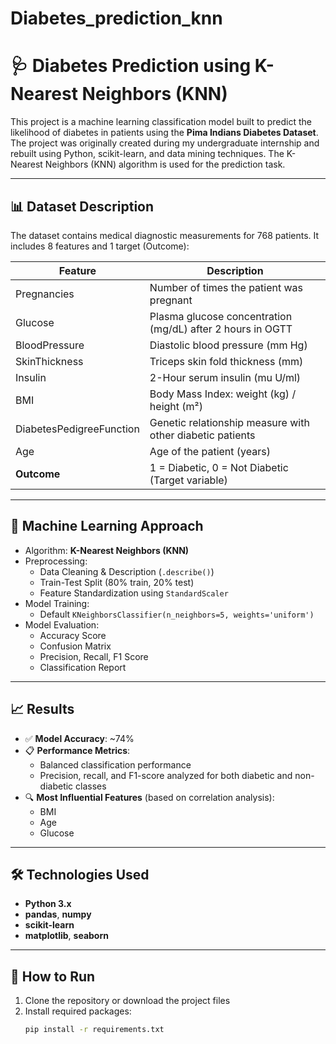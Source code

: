 # Diabetes_prediction_knn
# 🩺 Diabetes Prediction using K-Nearest Neighbors (KNN)

This project is a machine learning classification model built to predict the likelihood of diabetes in patients using the **Pima Indians Diabetes Dataset**. The project was originally created during my undergraduate internship and rebuilt using Python, scikit-learn, and data mining techniques. The K-Nearest Neighbors (KNN) algorithm is used for the prediction task.

---

## 📊 Dataset Description

The dataset contains medical diagnostic measurements for 768 patients. It includes 8 features and 1 target (Outcome):

| Feature                        | Description                                                                 |
|-------------------------------|-----------------------------------------------------------------------------|
| Pregnancies                   | Number of times the patient was pregnant                                   |
| Glucose                       | Plasma glucose concentration (mg/dL) after 2 hours in OGTT                 |
| BloodPressure                 | Diastolic blood pressure (mm Hg)                                           |
| SkinThickness                 | Triceps skin fold thickness (mm)                                           |
| Insulin                       | 2-Hour serum insulin (mu U/ml)                                             |
| BMI                           | Body Mass Index: weight (kg) / height (m²)                                 |
| DiabetesPedigreeFunction      | Genetic relationship measure with other diabetic patients                  |
| Age                           | Age of the patient (years)                                                 |
| **Outcome**                   | 1 = Diabetic, 0 = Not Diabetic (Target variable)                           |

---

## 🧠 Machine Learning Approach

- Algorithm: **K-Nearest Neighbors (KNN)**
- Preprocessing:
  - Data Cleaning & Description (`.describe()`)
  - Train-Test Split (80% train, 20% test)
  - Feature Standardization using `StandardScaler`
- Model Training:
  - Default `KNeighborsClassifier(n_neighbors=5, weights='uniform')`
- Model Evaluation:
  - Accuracy Score
  - Confusion Matrix
  - Precision, Recall, F1 Score
  - Classification Report

---

## 📈 Results

- ✅ **Model Accuracy**: ~74%
- 📋 **Performance Metrics**:
  - Balanced classification performance
  - Precision, recall, and F1-score analyzed for both diabetic and non-diabetic classes
- 🔍 **Most Influential Features** (based on correlation analysis):
  - BMI
  - Age
  - Glucose

---

## 🛠️ Technologies Used

- **Python 3.x**
- **pandas**, **numpy**
- **scikit-learn**
- **matplotlib**, **seaborn**

---

## 🚀 How to Run

1. Clone the repository or download the project files
2. Install required packages:
   ```bash
   pip install -r requirements.txt
